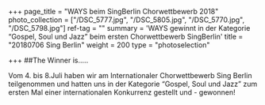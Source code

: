 +++
page_title = "WAYS beim SingBerlin Chorwettbewerb 2018"
photo_collection = ["/DSC_5777.jpg", "/DSC_5805.jpg", "/DSC_5770.jpg", "/DSC_5798.jpg"]
ref-tag = ""
summary = 'WAYS gewinnt in der Kategorie “Gospel, Soul und Jazz” beim ersten Chorwettbewerb SingBerlin'
title = "20180706 Sing Berlin"
weight = 200
type = "photoselection"

+++
##The Winner is.....

Vom 4. bis 8.Juli haben wir am Internationaler Chorwettbewerb Sing Berlin teilgenommen und hatten uns in der Kategorie “Gospel, Soul und Jazz” zum ersten Mal einer internationalen Konkurrenz gestellt und - gewonnen!
